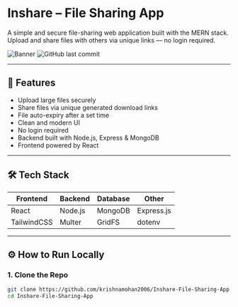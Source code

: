# Inshare – File Sharing App

A simple and secure file-sharing web application built with the MERN stack. Upload and share files with others via unique links — no login required.

![Banner](https://img.shields.io/github/license/krishnamohan2006/Inshare-File-Sharing-App)
![GitHub last commit](https://img.shields.io/github/last-commit/krishnamohan2006/Inshare-File-Sharing-App)

---

## 🚀 Features

- Upload large files securely
- Share files via unique generated download links
- File auto-expiry after a set time
- Clean and modern UI
- No login required
- Backend built with Node.js, Express & MongoDB
- Frontend powered by React


---

## 🛠️ Tech Stack

| Frontend    | Backend     | Database   | Other        |
|-------------|-------------|------------|--------------|
| React       | Node.js     | MongoDB    | Express.js   |
| TailwindCSS | Multer      | GridFS     | dotenv       |

---

## ⚙️ How to Run Locally

### 1. Clone the Repo

```bash
git clone https://github.com/krishnamohan2006/Inshare-File-Sharing-App.git
cd Inshare-File-Sharing-App
